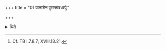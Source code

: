 +++
title = "01 पालाशेन पुरस्तादध्वर्युः"

+++

<details><summary>थिते</summary>

1. the Adhvaryu (pours water on the sacrificer) from the east by means of (the vessel) of Palāśa (-wood).[^1]  

[^1]: Cf. TB I.7.8.7; XVIII.13.21. 
</details>
